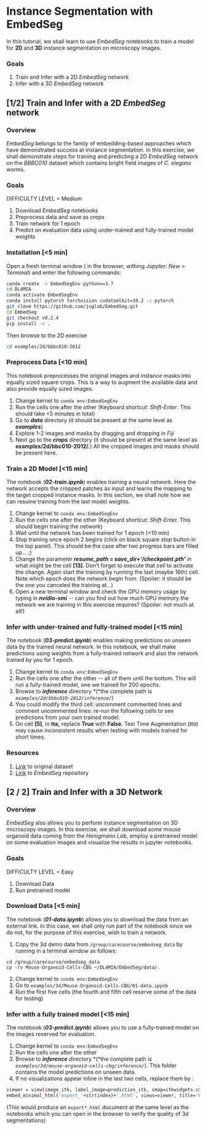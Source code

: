 # Instance Segmentation with EmbedSeg 

In this tutorial, we shall learn to use *EmbedSeg* notebooks to train a model for **2D** and **3D** instance segmentation on microscopy images.

### Goals

1. Train and Infer with a 2D *EmbedSeg* network
2. Infer with a 3D *EmbedSeg* network

## [1/2] **Train and Infer with a 2D *EmbedSeg* network**

### Overview

*EmbedSeg* belongs to the family of embedding-based approaches which have demonstrated success at instance segmentation. In this exercise, we shall demonstrate steps for training and predicting a 2D *EmbedSeg* network on the *BBBC010* dataset which contains bright field images of *C. elegans* worms.

### Goals

DIFFICULTY LEVEL = Medium

1. Download *EmbedSeg* notebooks
2. Preprocess data and save as crops
3. Train network for 1 epoch
4. Predict on evaluation data using under-trained and fully-trained model weights

### Installation [<5 min]

Open a fresh terminal window ( in the browser, withing *Jupyter*: *New > Terminal*) and enter the following commands:

```bash
conda create -n EmbedSegEnv python==3.7
cd DL4MIA
conda activate EmbedSegEnv
conda install pytorch torchvision cudatoolkit=10.2 -c pytorch
git clone https://github.com/juglab/EmbedSeg.git
cd EmbedSeg
git checkout v0.2.4
pip install -e .
```

Then browse to the 2D exercise 

```bash
cd examples/2d/bbbc010-2012
```

### Preprocess Data [<10 min]

 This notebook preprocesses the original images and instance masks into equally sized square crops. This is a way to augment the available data and also provide equally sized images.

1. Change kernel to `conda env:EmbedSegEnv`
2. Run the cells one after the other (Keyboard shortcut: *Shift-Enter*. This should take <5 minutes in total)
3. Go to ***data*** directory (it should be present at the same level as ***examples***)
4. Explore 1-2 images and masks by dragging and dropping in *Fiji*
5. Next go to the ***crops*** directory (it should be present at the same level as **examples/2d/bbc010-2012/.**) All the cropped images and masks should be present here.

### Train a 2D Model [<15 min]

The notebook (***02-train.ipynb***) enables training a neural network. Here the network accepts the cropped patches as input and learns the mapping to the target cropped instance masks. In this section, we shall note how we can resume training from the last model weights. 

1. Change kernel to `conda env:EmbedSegEnv`
2. Run the cells one after the other (Keyboard shortcut: *Shift-Enter.* This should begin training the network) 
3. Wait until the network has been trained for 1 epoch (<10 min)
4. Stop training once epoch 2 begins (click on black square *stop* button in the top panel). This should be the case after two progress bars are filled up… ;)
5. Change the parameter ***resume_path = save_dir+'/checkpoint.pth'*** in what might be the cell **[13]**. Don’t forget to execute that cell to activate the change. Again start the training by running the last (maybe 16th) cell. Note which epoch does the network begin from. (Spoiler: it should be the one you canceled the training at…)
6. Open a new terminal window and check the GPU memory usage by typing in ***nvidia-smi*** -- can you find out how much GPU memory the network we are training in this exercise requires? (Spoiler: not much at all!)

### Infer with under-trained and fully-trained model [<15 min]

The notebook (***03-predict.ipynb***) enables making predictions on unseen data by the trained neural network. In this notebook, we shall make predictions using weights from a fully-trained network and also the network trained by you for 1 epoch.

1. Change kernel to `conda env:EmbedSegEnv`
2. Run the cells one after the other -- all of them until the bottom. This will run a fully-trained model, one we trained for 200 epochs.
3. Browse to ***inference*** directory *(*the complete path is *`examples/2d/bbbc010-2012/inference/`*)
4. You could modify the third cell: uncomment commented lines and comment uncommented lines: re-run the following cells to see predictions from your own trained model.
5. On cell **[5]**, in **tta,** replace **True** with **False**. Test Time Augmentation (*tta*) may cause inconsistent results when testing with models trained for short times.

### Resources

1. [Link](https://bbbc.broadinstitute.org/BBBC010) to original dataset
2. [Link](https://github.com/juglab/EmbedSeg.git) to *EmbedSeg* repository 

## [2 / 2] Train and Infer with a 3D Network

### Overview

*EmbedSeg* also allows you to perform instance segmentation on 3D microscopy images. In this exercise, we shall download some mouse organoid data coming from the *Honigmann Lab*, employ a pretrained model on some evaluation images and visualize the results in jupyter notebooks.

### Goals

DIFFICULTY LEVEL = Easy

1. Download Data
2. Run pretrained model

### Download Data [<5 min]

The notebook (***01-data.ipynb***) allows you to download the data from an external link. In this case, we shall only run part of the notebook since we do not, for the purpose of this exercise, wish to train a network.

1. Copy the 3d demo data from `/group/carecourse/embedseg_data` by running in a terminal window as follows:
```
cd /group/carecourse/embedseg_data
cp -rv Mouse-Organoid-Cells-CBG ~/DL4MIA/EmbedSeg/data/. 
```
2. Change kernel to `conda env:EmbedSegEnv`
3. Go to `examples/3d/Mouse-Organoid-Cells-CBG/01-data.ipynb`
4. Run the first five cells (the fourth and fifth cell reserve some of the data for testing) 

### Infer with a fully trained model [<15 min]

The notebook (***03-predict.ipynb***) allows you to use a fully-trained model on the images reserved for evaluation. 

1. Change kernel to `conda env:EmbedSegEnv`
2. Run the cells one after the other
3. Browse to ***inference*** directory *(*the complete path is *`examples/3d/mouse-organoid-cells-cbg/inference/`*). This folder contains  the model predictions on unseen data. 
4. If no visualizations appear inline in the last two cells, replace them by :

```bash
viewer = view(image_itk, label_image=prediction_itk, cmap=itkwidgets.cm.BrBG, annotations=False, vmax=800, ui_collapsed=True, background=(192, 192, 192))
embed_minimal_html('export_'+str(index)+'.html', views=viewer, title='Widgets export')
```

(This would produce an `export*.html` document at the same level as the notebooks which you can open in the browser to verify the quality of 3d segmentations)
